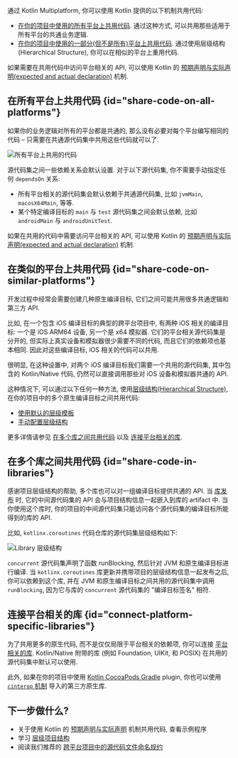 [//]: # (title: 在不同的平台之间共用代码)

通过 Kotlin Multiplatform, 你可以使用 Kotlin 提供的以下机制共用代码:

* [在你的项目中使用的所有平台上共用代码](#share-code-on-all-platforms).
通过这种方式, 可以共用那些适用于所有平台的共通业务逻辑.
* [在你的项目中使用的一部分(但不是所有)平台上共用代码](#share-code-on-similar-platforms).
通过使用层级结构(Hierarchical Structure), 你可以在相似的平台上重用代码.

如果需要在共用代码中访问平台相关的 API, 可以使用 Kotlin 的
[预期声明与实际声明(expected and actual declaration)](multiplatform-expect-actual.md) 机制.

## 在所有平台上共用代码 {id="share-code-on-all-platforms"}

如果你的业务逻辑对所有的平台都是共通的, 那么没有必要对每个平台编写相同的代码 –
只需要在共通源代码集中共用这些代码就可以了.

![所有平台上共用的代码](flat-structure.svg)

源代码集之间一些依赖关系会默认设置. 对于以下源代码集, 你不需要手动指定任何 `dependsOn` 关系:
* 所有平台相关的源代码集会默认依赖于共通源代码集, 比如 `jvmMain`, `macosX64Main`, 等等.
* 某个特定编译目标的 `main` 与 `test` 源代码集之间会默认依赖, 比如 `androidMain` 与 `androidUnitTest`.

如果在共用的代码中需要访问平台相关的 API, 可以使用 Kotlin 的
[预期声明与实际声明(expected and actual declaration)](multiplatform-expect-actual.md)
机制.

## 在类似的平台上共用代码 {id="share-code-on-similar-platforms"}

开发过程中经常会需要创建几种原生编译目标, 它们之间可能共用很多共通逻辑和第三方 API.

比如, 在一个包含 iOS 编译目标的典型的跨平台项目中, 有两种 iOS 相关的编译目标: 一个是 iOS ARM64 设备, 另一个是 x64 模拟器.
它们的平台相关源代码集是分开的, 但实际上真实设备和模拟器很少需要不同的代码, 而且它们的依赖项也基本相同.
因此对这些编译目标, iOS 相关的代码可以共用.

很明显, 在这种设置中, 对两个 iOS 编译目标我们需要一个共用的源代码集,
其中包含的 Kotlin/Native 代码, 仍然可以直接调用那些对 iOS 设备和模拟器共通的 API.

这种情况下, 可以通过以下任何一种方法, 使用[层级结构(Hierarchical Structure)](multiplatform-hierarchy.md),
在你的项目中的多个原生编译目标之间共用代码:

* [使用默认的层级模板](multiplatform-hierarchy.md#default-hierarchy-template)
* [手动配置层级结构](multiplatform-hierarchy.md#manual-configuration)

更多详情请参见 [在多个库之间共用代码](#share-code-in-libraries) 以及 [连接平台相关的库](#connect-platform-specific-libraries).

## 在多个库之间共用代码 {id="share-code-in-libraries"}

感谢项目层级结构的帮助, 多个库也可以对一组编译目标提供共通的 API.
当 [库发布](multiplatform-publish-lib.md) 时, 它的中间源代码集的 API 会与项目结构信息一起嵌入到库的 artifact 中.
当你使用这个库时, 你的项目的中间源代码集只能访问各个源代码集的编译目标所能得到的库的 API.

比如, `kotlinx.coroutines` 代码仓库的源代码集层级结构如下:

![Library 层级结构](lib-hierarchical-structure.svg)

`concurrent` 源代码集声明了函数 runBlocking, 然后针对 JVM 和原生编译目标进行编译.
当 `kotlinx.coroutines` 库更新并携带项目的层级结构信息一起发布之后,
你可以依赖到这个库, 并在 JVM 和原生编译目标之间共用的源代码集中调用 `runBlocking`,
因为它与库的 `concurrent` 源代码集的 "编译目标签名" 相符.

## 连接平台相关的库 {id="connect-platform-specific-libraries"}

为了共用更多的原生代码, 而不是仅仅局限于平台相关的依赖项, 你可以连接 [平台相关的库](native-platform-libs.md).
Kotlin/Native 附带的库 (例如 Foundation, UIKit, 和 POSIX) 在共用的源代码集中默认可以使用.

此外, 如果在你的项目中使用 [Kotlin CocoaPods Gradle](native-cocoapods.md) plugin,
你也可以使用 [`cinterop` 机制](native-c-interop.md) 导入的第三方原生库.

## 下一步做什么?

* 关于使用 Kotlin 的 [预期声明与实际声明](multiplatform-expect-actual.md) 机制共用代码, 查看示例程序
* 学习 [层级项目结构](multiplatform-hierarchy.md)
* 阅读我们推荐的 [跨平台项目中的源代码文件命名规约](coding-conventions.md#source-file-names)
